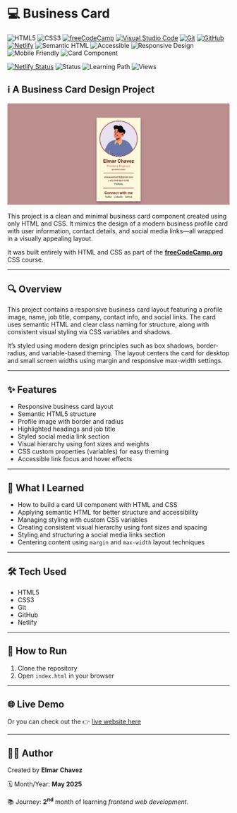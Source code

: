 # 💻 Business Card

![HTML5](https://img.shields.io/badge/HTML5-E34F26?style=for-the-badge&logo=html5&logoColor=white)
![CSS3](https://img.shields.io/badge/CSS3-1572B6?style=for-the-badge&logo=css3&logoColor=white)
[![freeCodeCamp](https://img.shields.io/badge/freeCodeCamp-27273D?style=for-the-badge&logo=freecodecamp&logoColor=white)](https://www.freecodecamp.org/)
[![Visual Studio Code](https://img.shields.io/badge/VS%20Code-007ACC?style=for-the-badge&logo=visual-studio-code&logoColor=white)](https://code.visualstudio.com/)
[![Git](https://img.shields.io/badge/Git-F05032?style=for-the-badge&logo=git&logoColor=white)](https://git-scm.com/)
[![GitHub](https://img.shields.io/badge/GitHub-181717?style=for-the-badge&logo=github&logoColor=white)](https://github.com/)
[![Netlify](https://img.shields.io/badge/Netlify-00C7B7?style=for-the-badge&logo=netlify&logoColor=white)](https://www.netlify.com/)
![Semantic HTML](https://img.shields.io/badge/Semantic%20HTML-ff9800?style=for-the-badge)
![Accessible](https://img.shields.io/badge/Accessibility-A11Y-0052cc?style=for-the-badge)
![Responsive Design](https://img.shields.io/badge/Responsive%20Design-2196F3?style=for-the-badge&logo=responsive&logoColor=white)
![Mobile Friendly](https://img.shields.io/badge/Mobile%20Friendly-%E2%9C%85-1E293B?style=for-the-badge&logo=responsive-design&logoColor=white)
![Card Component](https://img.shields.io/badge/Card%20Component-UI%20Practice-yellow?style=for-the-badge)

[![Netlify Status](https://api.netlify.com/api/v1/badges/cb82c95a-18bc-4dbc-9f8c-18d8a3f381a0/deploy-status)](https://business-card-fcc-jiro.netlify.app/)
![Status](https://img.shields.io/badge/status-complete-brightgreen)
![Learning Path](https://img.shields.io/badge/learning%20path-month%202-blue)
![Views](https://visitor-badge.laobi.icu/badge?page_id=CodingWithJiro.freecodecamp-css-business-card&left_text=repo%20views)

## ℹ️ A Business Card Design Project

![Screenshot of the project](./screenshot.png)

This project is a clean and minimal business card component created using only HTML and CSS. It mimics the design of a modern business profile card with user information, contact details, and social media links—all wrapped in a visually appealing layout.

It was built entirely with HTML and CSS as part of the [**freeCodeCamp.org**](https://www.freecodecamp.org/learn/full-stack-developer/) CSS course.

---

## 🔍 Overview

This project contains a responsive business card layout featuring a profile image, name, job title, company, contact info, and social links. The card uses semantic HTML and clear class naming for structure, along with consistent visual styling via CSS variables and shadows.

It’s styled using modern design principles such as box shadows, border-radius, and variable-based theming. The layout centers the card for desktop and small screen widths using margin and responsive max-width settings.

---

## ✨ Features

- Responsive business card layout
- Semantic HTML5 structure
- Profile image with border and radius
- Highlighted headings and job title
- Styled social media link section
- Visual hierarchy using font sizes and weights
- CSS custom properties (variables) for easy theming
- Accessible link focus and hover effects

---

## 🧠 What I Learned

- How to build a card UI component with HTML and CSS
- Applying semantic HTML for better structure and accessibility
- Managing styling with custom CSS variables
- Creating consistent visual hierarchy using font sizes and spacing
- Styling and structuring a social media links section
- Centering content using `margin` and `max-width` layout techniques

---

## 🛠️ Tech Used

- HTML5
- CSS3
- Git
- GitHub
- Netlify

---

## 🚀 How to Run

1. Clone the repository
2. Open `index.html` in your browser

---

## 🌐 Live Demo

Or you can check out the 👉 [live website here](https://business-card-fcc-jiro.netlify.app/)

---

## 🧑‍💻 Author

Created by **Elmar Chavez**

🗓️ Month/Year: **May 2025**

📚 Journey: **2<sup>nd</sup>** month of learning _frontend web development_.

